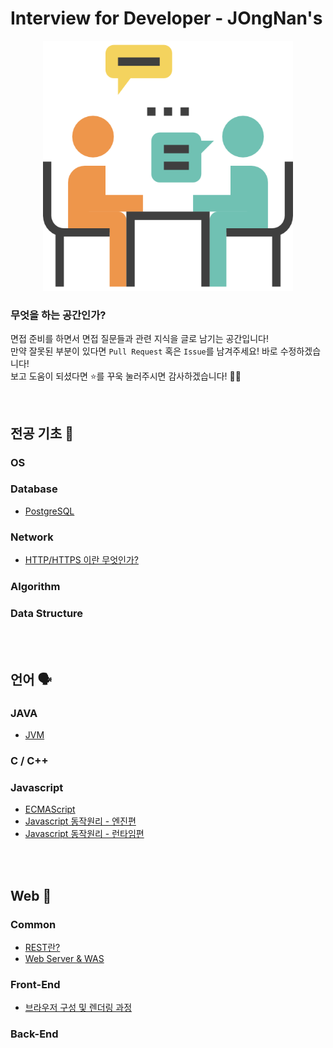 # Interview for Developer - JOngNan's

<p align="center"><img src="interview.png" width="400" height="400"></p>

### 무엇을 하는 공간인가?

면접 준비를 하면서 면접 질문들과 관련 지식을 글로 남기는 공간입니다!  
만약 잘못된 부분이 있다면 `Pull Request` 혹은 `Issue`를 남겨주세요! 바로 수정하겠습니다!  
보고 도움이 되셨다면 ⭐️를 꾸욱 눌러주시면 감사하겠습니다! 👏🏻

<br>

## 전공 기초 📃

### OS

### Database

* [PostgreSQL](/Database/Postgresql.md)

### Network

* [HTTP/HTTPS 이란 무엇인가?](/Network/HTTP-HTTPS.md)

### Algorithm

### Data Structure

<br>

<br>

## 언어 🗣

### JAVA

* [JVM](/Java/JVM.md)

### C / C++

### Javascript

* [ECMAScript](/Javascript/ecmascript.md)
* [Javascript 동작원리 - 엔진편](/Javascript/javascript_mechanism_engine.md)
* [Javascript 동작원리 - 런타임편](/Javascript/javascript_mechanism_runtime.md)

<br>

<br>

## Web 📧

### Common

* [REST란?](/Common/REST.md)
* [Web Server & WAS](/Common/WS-WAS.md)

### Front-End

* [브라우저 구성 및 렌더링 과정](/Front-End/browser_struct_rendering.md)

### Back-End
